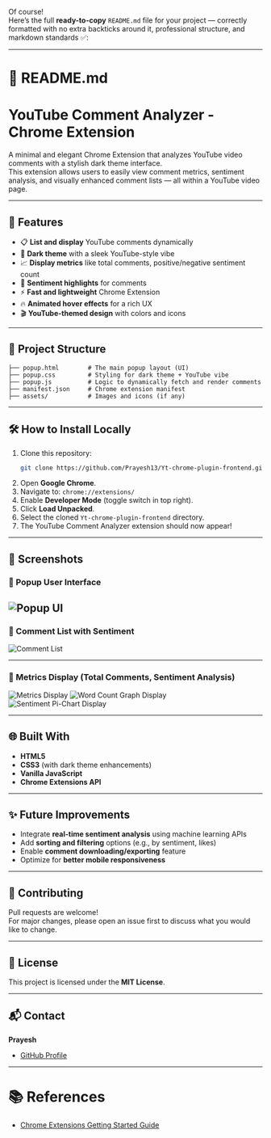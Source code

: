Of course!  
Here’s the full **ready-to-copy** `README.md` file for your project — correctly formatted with no extra backticks around it, professional structure, and markdown standards ✅:

---

# 📄 README.md

# YouTube Comment Analyzer - Chrome Extension

A minimal and elegant Chrome Extension that analyzes YouTube video comments with a stylish dark theme interface.  
This extension allows users to easily view comment metrics, sentiment analysis, and visually enhanced comment lists — all within a YouTube video page.

---

## 🚀 Features

- 📋 **List and display** YouTube comments dynamically
- 🎨 **Dark theme** with a sleek YouTube-style vibe
- 📈 **Display metrics** like total comments, positive/negative sentiment count
- 🧠 **Sentiment highlights** for comments
- ⚡ **Fast and lightweight** Chrome Extension
- 🔥 **Animated hover effects** for a rich UX
- 🎬 **YouTube-themed design** with colors and icons

---

## 📂 Project Structure

```
├── popup.html        # The main popup layout (UI)
├── popup.css         # Styling for dark theme + YouTube vibe
├── popup.js          # Logic to dynamically fetch and render comments
├── manifest.json     # Chrome extension manifest
├── assets/           # Images and icons (if any)
```

---

## 🛠️ How to Install Locally

1. Clone this repository:
   ```bash
   git clone https://github.com/Prayesh13/Yt-chrome-plugin-frontend.git
   ```
2. Open **Google Chrome**.
3. Navigate to: `chrome://extensions/`
4. Enable **Developer Mode** (toggle switch in top right).
5. Click **Load Unpacked**.
6. Select the cloned `Yt-chrome-plugin-frontend` directory.
7. The YouTube Comment Analyzer extension should now appear!

---

## 📸 Screenshots

### 🔹 Popup User Interface

![Popup UI](assets/popup-ui.png)
---

### 🔹 Comment List with Sentiment

![Comment List](assets/comment-list.png)

---

### 🔹 Metrics Display (Total Comments, Sentiment Analysis)

![Metrics Display](assets/metrics-display.png)
![Word Count Graph Display](assets/word-count.png)
![Sentiment Pi-Chart Display](assets/pi-chart.png)

---

## 🌐 Built With

- **HTML5**
- **CSS3** (with dark theme enhancements)
- **Vanilla JavaScript**
- **Chrome Extensions API**

---

## ✨ Future Improvements

- Integrate **real-time sentiment analysis** using machine learning APIs
- Add **sorting and filtering** options (e.g., by sentiment, likes)
- Enable **comment downloading/exporting** feature
- Optimize for **better mobile responsiveness**

---

## 🤝 Contributing

Pull requests are welcome!  
For major changes, please open an issue first to discuss what you would like to change.

---

## 📄 License

This project is licensed under the **MIT License**.

---

## 📬 Contact

**Prayesh**  
- [GitHub Profile](https://github.com/Prayesh13)

---

# 📚 References

- [Chrome Extensions Getting Started Guide](https://developer.chrome.com/docs/extensions/mv3/getstarted/)
